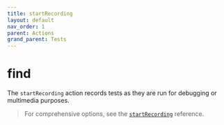 ```yaml
---
title: startRecording
layout: default
nav_order: 1
parent: Actions
grand_parent: Tests
---
```


# find

The `startRecording` action records tests as they are run for debugging or multimedia purposes.

> For comprehensive options, see the [`startRecording`](/docs/references/schemas/startRecording) reference.

